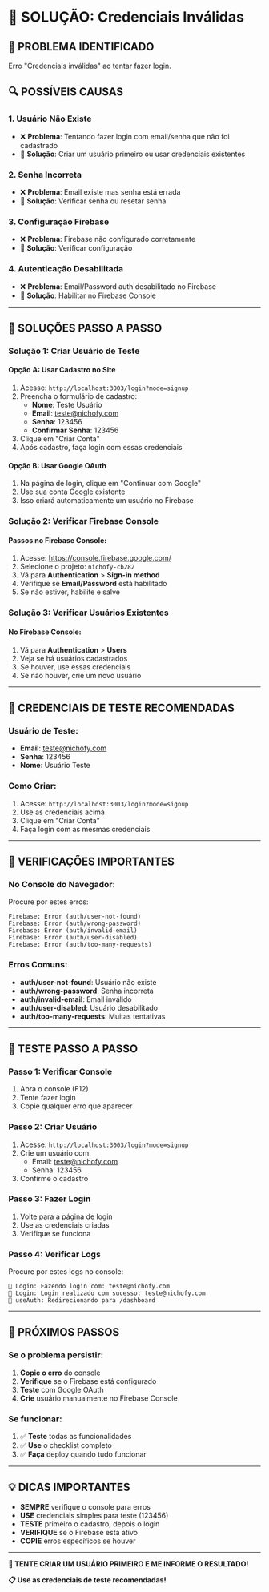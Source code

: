 # 🔐 SOLUÇÃO: Credenciais Inválidas

## 🚨 **PROBLEMA IDENTIFICADO**
Erro "Credenciais inválidas" ao tentar fazer login.

## 🔍 **POSSÍVEIS CAUSAS**

### **1. Usuário Não Existe**
- ❌ **Problema**: Tentando fazer login com email/senha que não foi cadastrado
- 🔧 **Solução**: Criar um usuário primeiro ou usar credenciais existentes

### **2. Senha Incorreta**
- ❌ **Problema**: Email existe mas senha está errada
- 🔧 **Solução**: Verificar senha ou resetar senha

### **3. Configuração Firebase**
- ❌ **Problema**: Firebase não configurado corretamente
- 🔧 **Solução**: Verificar configuração

### **4. Autenticação Desabilitada**
- ❌ **Problema**: Email/Password auth desabilitado no Firebase
- 🔧 **Solução**: Habilitar no Firebase Console

---

## 🧪 **SOLUÇÕES PASSO A PASSO**

### **Solução 1: Criar Usuário de Teste**

#### **Opção A: Usar Cadastro no Site**
1. Acesse: `http://localhost:3003/login?mode=signup`
2. Preencha o formulário de cadastro:
   - **Nome**: Teste Usuário
   - **Email**: teste@nichofy.com
   - **Senha**: 123456
   - **Confirmar Senha**: 123456
3. Clique em "Criar Conta"
4. Após cadastro, faça login com essas credenciais

#### **Opção B: Usar Google OAuth**
1. Na página de login, clique em "Continuar com Google"
2. Use sua conta Google existente
3. Isso criará automaticamente um usuário no Firebase

### **Solução 2: Verificar Firebase Console**

#### **Passos no Firebase Console:**
1. Acesse: https://console.firebase.google.com/
2. Selecione o projeto: `nichofy-cb282`
3. Vá para **Authentication** > **Sign-in method**
4. Verifique se **Email/Password** está habilitado
5. Se não estiver, habilite e salve

### **Solução 3: Verificar Usuários Existentes**

#### **No Firebase Console:**
1. Vá para **Authentication** > **Users**
2. Veja se há usuários cadastrados
3. Se houver, use essas credenciais
4. Se não houver, crie um novo usuário

---

## 🔧 **CREDENCIAIS DE TESTE RECOMENDADAS**

### **Usuário de Teste:**
- **Email**: teste@nichofy.com
- **Senha**: 123456
- **Nome**: Usuário Teste

### **Como Criar:**
1. Acesse: `http://localhost:3003/login?mode=signup`
2. Use as credenciais acima
3. Clique em "Criar Conta"
4. Faça login com as mesmas credenciais

---

## 🚨 **VERIFICAÇÕES IMPORTANTES**

### **No Console do Navegador:**
Procure por estes erros:
```
Firebase: Error (auth/user-not-found)
Firebase: Error (auth/wrong-password)
Firebase: Error (auth/invalid-email)
Firebase: Error (auth/user-disabled)
Firebase: Error (auth/too-many-requests)
```

### **Erros Comuns:**
- **auth/user-not-found**: Usuário não existe
- **auth/wrong-password**: Senha incorreta
- **auth/invalid-email**: Email inválido
- **auth/user-disabled**: Usuário desabilitado
- **auth/too-many-requests**: Muitas tentativas

---

## 🧪 **TESTE PASSO A PASSO**

### **Passo 1: Verificar Console**
1. Abra o console (F12)
2. Tente fazer login
3. Copie qualquer erro que aparecer

### **Passo 2: Criar Usuário**
1. Acesse: `http://localhost:3003/login?mode=signup`
2. Crie um usuário com:
   - Email: teste@nichofy.com
   - Senha: 123456
3. Confirme o cadastro

### **Passo 3: Fazer Login**
1. Volte para a página de login
2. Use as credenciais criadas
3. Verifique se funciona

### **Passo 4: Verificar Logs**
Procure por estes logs no console:
```
🔐 Login: Fazendo login com: teste@nichofy.com
🔐 Login: Login realizado com sucesso: teste@nichofy.com
🔐 useAuth: Redirecionando para /dashboard
```

---

## 🚀 **PRÓXIMOS PASSOS**

### **Se o problema persistir:**
1. **Copie o erro** do console
2. **Verifique** se o Firebase está configurado
3. **Teste** com Google OAuth
4. **Crie** usuário manualmente no Firebase Console

### **Se funcionar:**
1. ✅ **Teste** todas as funcionalidades
2. ✅ **Use** o checklist completo
3. ✅ **Faça** deploy quando tudo funcionar

---

## 💡 **DICAS IMPORTANTES**

- **SEMPRE** verifique o console para erros
- **USE** credenciais simples para teste (123456)
- **TESTE** primeiro o cadastro, depois o login
- **VERIFIQUE** se o Firebase está ativo
- **COPIE** erros específicos se houver

---

**🔧 TENTE CRIAR UM USUÁRIO PRIMEIRO E ME INFORME O RESULTADO!**

**📋 Use as credenciais de teste recomendadas!**
